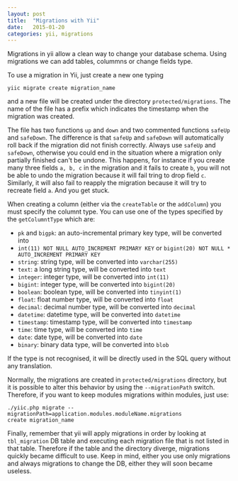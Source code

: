 ```yaml
---
layout: post
title:  "Migrations with Yii"
date:   2015-01-20
categories: yii, migrations
---
```


Migrations in yii allow a clean way to change your database schema. Using
migrations we can add tables, colummns or change fields type.

To use a migration in Yii, just create a new one typing

```
yiic migrate create migration_name
```

and a new file will be created under the directory `protected/migrations`. The
name of the file has a prefix which indicates the timestamp when the migration
was created.

The file has two functions `up` and `down` and two commented functions `safeUp`
and `safeDown`. The difference is that `safeUp` and `safeDown` will automatically
roll back if the migration did not finish correctly. Always use `safeUp` and
`safeDown`, otherwise you could end in the situation where a migration only
partially finished can't be undone. This happens, for instance if you create
many three fields `a, b, c` in the migration and it fails to create `b`,
you will not be able to undo the migration because it will fail tring to drop field
`c`. Similarly, it will also fail to reapply the migration because it will try
to recreate field `a`. And you get stuck.

When creating a column (either via the `createTable` or the `addColumn`) you
must specify the columnt type. You can use one of the types specified by the
`getColumntType` which are:

* `pk` and `bigpk`: an auto-incremental primary key type, will be converted into
* `int(11) NOT NULL AUTO_INCREMENT PRIMARY KEY` or `bigint(20) NOT NULL * AUTO_INCREMENT PRIMARY KEY`
* `string`: string type, will be converted into `varchar(255)`
* `text`: a long string type, will be converted into `text`
* `integer`: integer type, will be converted into `int(11)`
* `bigint`: integer type, will be converted into `bigint(20)`
* `boolean`: boolean type, will be converted into `tinyint(1)`
* `float`: float number type, will be converted into `float`
* `decimal`: decimal number type, will be converted into `decimal`
* `datetime`: datetime type, will be converted into `datetime`
* `timestamp`: timestamp type, will be converted into `timestamp`
* `time`: time type, will be converted into `time`
* `date`: date type, will be converted into `date`
* `binary`: binary data type, will be converted into `blob`

If the type is not recognised, it will be directly used in the SQL query
without any translation.

Normally, the migrations are created in `protected/migrations` directory, but
it is possible to alter this behavior by using the
`--migrationPath` switch. Therefore, if you want to keep modules migrations
within modules, just use:

```
./yiic.php migrate --migrationPath=application.modules.moduleName.migrations
create migration_name
```

Finally, remember that yii will apply migrations in order by looking at
`tbl_migration` DB table and executing each migration file that is not listed
in that table. Therefore if the table and the directory diverge, migrations
quickly became difficult to use. Keep in mind, either you use only migrations
and always migrations to change the DB, either they will soon became useless.
